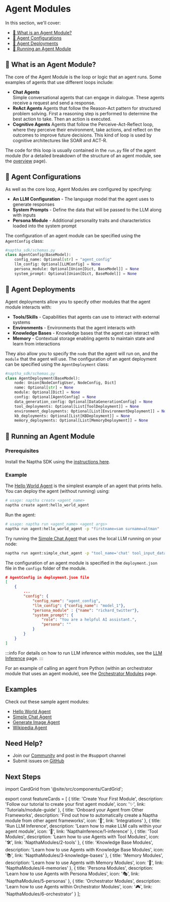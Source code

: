 # Agent Modules

In this section, we'll cover:

- [🤖 What is an Agent Module?](#-what-is-an-agent-module)
- [📝 Agent Configurations](#-agent-configurations)
- [🐋 Agent Deployments](#-agent-deployments)
- [🚀 Running an Agent Module](#-running-an-agent-module)

## 🤖 What is an Agent Module?

The core of the Agent Module is the loop or logic that an agent runs. Some examples of agents that use different loops include: 

- **Chat Agents**  
  Simple conversational agents that can engage in dialogue. These agents receive a request and send a response. 
- **ReAct Agents**
  Agents that follow the Reason-Act pattern for structured problem solving. First a reasoning step is performed to determine the best action to take. Then an action is executed. 
- **Cognitive Agents**
  Agents that follow the Perceive-Act-Reflect loop, where they perceive their environment, take actions, and reflect on the outcomes to improve future decisions. This kind of loop is used by cognitive architectures like SOAR and ACT-R.

The code for this loop is usually contained in the `run.py` file of the agent module (for a detailed breakdown of the structure of an agent module, see the [overview](/NapthaModules/overview) page).

## 📝 Agent Configurations

As well as the core loop, Agent Modules are configured by specifying:

* **An LLM Configuration** - The language model that the agent uses to generate responses
* **System Prompts** - Define the data that will be passed to the LLM along with inputs
* **Persona Module** - Additional personality traits and characteristics loaded into the system prompt

The configuration of an agent module can be specified using the `AgentConfig` class:

```python
#naptha_sdk/schemas.py
class AgentConfig(BaseModel):
    config_name: Optional[str] = "agent_config"
    llm_config: Optional[LLMConfig] = None
    persona_module: Optional[Union[Dict, BaseModel]] = None
    system_prompt: Optional[Union[Dict, BaseModel]] = None
```

## 🐋 Agent Deployments

Agent deployments allow you to specify other modules that the agent module interacts with:

* **Tools/Skills** - Capabilities that agents can use to interact with external systems
* **Environments** - Environments that the agent interacts with
* **Knowledge Bases** - Knowledge bases that the agent can interact with
* **Memory** - Contextual storage enabling agents to maintain state and learn from interactions

They also allow you to specify the `node` that the agent will run on, and the `module` that the agent will use. The configuration of an agent deployment can be specified using the `AgentDeployment` class:

```python
#naptha_sdk/schemas.py
class AgentDeployment(BaseModel):
    node: Union[NodeConfigUser, NodeConfig, Dict]
    name: Optional[str] = None
    module: Optional[Dict] = None
    config: Optional[AgentConfig] = None
    data_generation_config: Optional[DataGenerationConfig] = None
    tool_deployments: Optional[List[ToolDeployment]] = None
    environment_deployments: Optional[List[EnvironmentDeployment]] = None
    kb_deployments: Optional[List[KBDeployment]] = None
    memory_deployments: Optional[List[MemoryDeployment]] = None
```

## 🚀 Running an Agent Module

### Prerequisites

Install the Naptha SDK using the [instructions here](https://github.com/NapthaAI/naptha-sdk/?tab=readme-ov-file#install).

### Example

The [Hello World Agent](https://github.com/NapthaAI/hello_world_agent) is the simplest example of an agent that prints hello. You can deploy the agent (without running) using:

```bash
# usage: naptha create <agent_name>
naptha create agent:hello_world_agent
```

Run the agent:

```bash
# usage: naptha run <agent_name> <agent args>
naptha run agent:hello_world_agent -p "firstname=sam surname=altman"
```

Try running the [Simple Chat Agent](https://github.com/NapthaAI/simple_chat_agent) that uses the local LLM running on your node:

```bash
naptha run agent:simple_chat_agent -p "tool_name='chat' tool_input_data='what is an ai agent?'"
```

The configuration of an agent module is specified in the `deployment.json` file in the `configs` folder of the module.

```json
# AgentConfig in deployment.json file 
[
    {
        ...
        "config": {
            "config_name": "agent_config",
            "llm_config": {"config_name": "model_1"},
            "persona_module" : {"name": "richard_twitter"},
            "system_prompt": {
                "role": "You are a helpful AI assistant.",
                "persona": ""
            }
        }
    }
]
```

:::info
For details on how to run LLM inference within modules, see the [LLM Inference](/docs/NapthaInference/1-inference) page.
:::

For an example of calling an agent from Python (within an orchestrator module that uses an agent module), see the [Orchestrator Modules](/docs/NapthaModules/6-orchestrator) page.

## Examples

Check out these sample agent modules:
- [Hello World Agent](https://github.com/NapthaAI/hello_world_agent)
- [Simple Chat Agent](https://github.com/NapthaAI/simple_chat_agent)
- [Generate Image Agent](https://github.com/NapthaAI/generate_image_agent)
- [Wikipedia Agent](https://github.com/NapthaAI/wikipedia_agent)

## Need Help?
- Join our [Community](https://naptha.ai/naptha-community) and post in the #support channel 
- Submit issues on [GitHub](https://github.com/NapthaAI)

## Next Steps

import CardGrid from '@site/src/components/CardGrid';

export const featureCards = [
  {
    title: 'Create Your First Module',
    description: 'Follow our tutorial to create your first agent module',
    icon: '✨',
    link: 'Tutorials/module-guide'
  },
  {
    title: 'Onboard your Agent from Other Frameworks', 
    description: 'Find out how to automatically create a Naptha module from other agent frameworks',
    icon: '🔄',
    link: 'Integrations'
  },
  {
    title: 'Run LLM Inference',
    description: 'Learn how to make LLM calls within your agent module',
    icon: '🧠',
    link: 'NapthaInference/1-inference'
  },
  {
    title: 'Tool Modules',
    description: 'Learn how to use Agents with Tool Modules',
    icon: '🛠️',
    link: 'NapthaModules/2-tools'
  },
  {
    title: 'Knowledge Base Modules',
    description: 'Learn how to use Agents with Knowledge Base Modules',
    icon: '📚',
    link: 'NapthaModules/3-knowledge-bases'
  },
  {
    title: 'Memory Modules',
    description: 'Learn how to use Agents with Memory Modules',
    icon: '💭',
    link: 'NapthaModules/4-memories'
  },
  {
    title: 'Persona Modules',
    description: 'Learn how to use Agents with Persona Modules',
    icon: '🎭',
    link: 'NapthaModules/5-personas'
  },
  {
    title: 'Orchestrator Modules',
    description: 'Learn how to use Agents within Orchestrator Modules',
    icon: '🎮',
    link: 'NapthaModules/6-orchestrator'
  }
];

<CardGrid cards={featureCards} />
